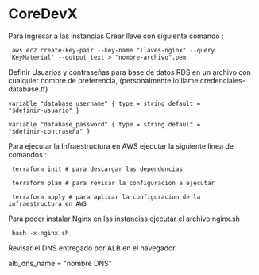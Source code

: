 # CoreDevX


Para ingresar  a las instancias Crear llave  con siguiente comando : 


<code> aws ec2 create-key-pair --key-name "llaves-nginx" --query 'KeyMaterial' --output text > "nombre-archivo".pem </code>

Definir Usuarios y contraseñas para base de datos RDS en un archivo con cualquier nombre de preferencia, (personalmente lo llame credenciales-database.tf)

<code>variable "database_username" {
  type    = string
  default = "$definir-usuario"
}</code>

<code>variable "database_password" {
  type    = string
  default = "$definir-contraseña"
}</code>

Para ejecutar la Infraestructura en AWS ejecutar la siguiente linea de comandos : 

<code> terraform init # para descargar las dependencias </code>

<code> terraform plan # para revisar la configuracion a ejecutar </code>

<code> terraform apply # para aplicar la configuracion de la infraestructura en AWS </code>


Para poder instalar Nginx en las instancias ejecutar el archivo nginx.sh 

<code> bash -x nginx.sh </code>


Revisar el DNS entregado por ALB en el navegador

alb_dns_name =  "nombre DNS" 
